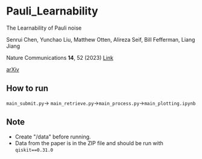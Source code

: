 # Pauli_Learnability
The Learnability of Pauli noise

Senrui Chen, Yunchao Liu, Matthew Otten, Alireza Seif, Bill Fefferman, Liang Jiang

Nature Communications **14**, 52 (2023) [Link](https://www.nature.com/articles/s41467-022-35759-4)

[arXiv](https://arxiv.org/abs/2206.06362)

## How to run
`main_submit.py`-> `main_retrieve.py`->`main_process.py`->`main_plotting.ipynb`

## Note
- Create "/data" before running.
- Data from the paper is in the ZIP file and should be run with `qiskit==0.31.0`
